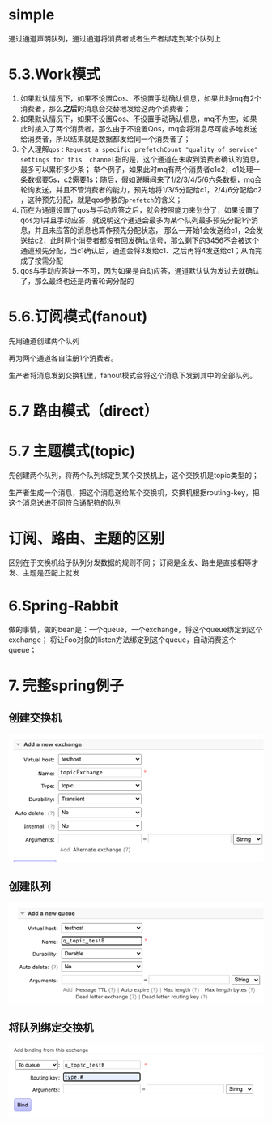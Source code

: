 # simple
通过通道声明队列，通过通道将消费者或者生产者绑定到某个队列上

# 5.3.Work模式

1. 如果默认情况下，如果不设置Qos、不设置手动确认信息，如果此时mq有2个消费者，那么**之后**的消息会交替地发给这两个消费者；
2. 如果默认情况下，如果不设置Qos、不设置手动确认信息，mq不为空，如果此时接入了两个消费者，那么由于不设置Qos，mq会将消息尽可能多地发送给消费者，所以结果就是数据都发给同一个消费者了；
3. 个人理解`qos：Request a specific prefetchCount "quality of service" settings for this 
   channel`指的是，这个通道在未收到消费者确认的消息，最多可以累积多少条；
   举个例子，如果此时mq有两个消费者c1c2，c1处理一条数据要5s，c2需要1s；随后，假如说瞬间来了1/2/3/4/5/6六条数据，mq会轮询发送，并且不管消费者的能力，预先地将1/3/5分配给c1，2/4/6分配给c2
   ，这种预先分配，就是qos参数的`prefetch`的含义；
4. 而在为通道设置了qos与手动应答之后，就会按照能力来划分了，如果设置了qos为1并且手动应答，就说明这个通道会最多为某个队列最多预先分配1个消息，并且未应答的消息也算作预先分配状态，
   那么一开始1会发送给c1，2会发送给c2，此时两个消费者都没有回发确认信号，那么剩下的3456不会被这个通道预先分配，当c1确认后，通道会将3发给c1、之后再将4发送给c1；从而完成了按需分配
5. qos与手动应答缺一不可，因为如果是自动应答，通道默认认为发过去就确认了，那么最终也还是两者轮询分配的

# 5.6.订阅模式(fanout)

先用通道创建两个队列

再为两个通道各自注册1个消费者。

生产者将消息发到交换机里，fanout模式会将这个消息下发到其中的全部队列。

# 5.7 路由模式（direct）


# 5.7 主题模式(topic)
先创建两个队列，将两个队列绑定到某个交换机上，这个交换机是topic类型的；

生产者生成一个消息，把这个消息送给某个交换机，交换机根据routing-key，把这个消息送进不同符合通配符的队列

# 订阅、路由、主题的区别
区别在于交换机给子队列分发数据的规则不同；
订阅是全发、路由是直接相等才发、主题是匹配上就发

# 6.Spring-Rabbit

做的事情，做的bean是：一个queue，一个exchange，将这个queue绑定到这个exchange；
将让Foo对象的listen方法绑定到这个queue，自动消费这个queue；

# 7. 完整spring例子

## 创建交换机
![img.png](note.asset/img.png)

## 创建队列
![img.png](note.asset/img2.png)

## 将队列绑定交换机

![img.png](note.asset/img3.png)